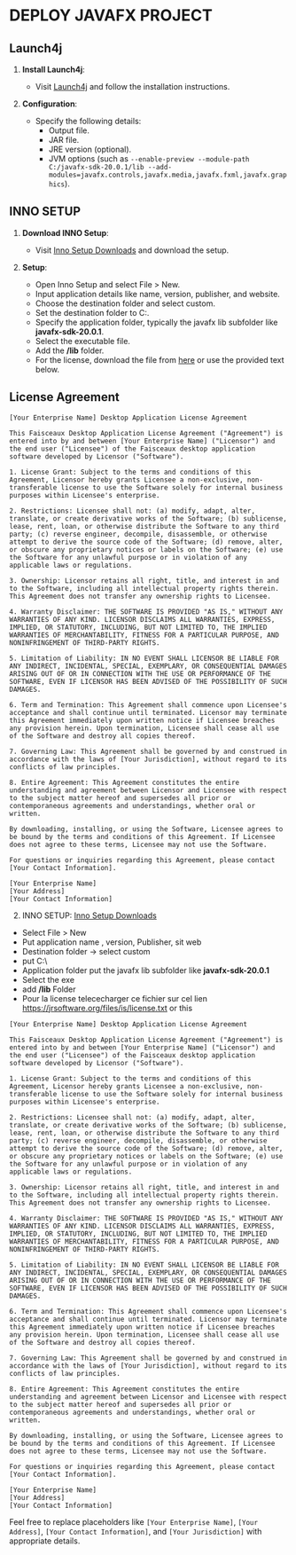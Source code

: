 # DEPLOY JAVAFX PROJECT

## Launch4j

1. **Install Launch4j**:
   
   - Visit [Launch4j](https://launch4j.sourceforge.net/) and follow the installation instructions.

2. **Configuration**:
   
   - Specify the following details:
     - Output file.
     - JAR file.
     - JRE version (optional).
     - JVM options (such as `--enable-preview --module-path C:/javafx-sdk-20.0.1/lib --add-modules=javafx.controls,javafx.media,javafx.fxml,javafx.graphics`).



## INNO SETUP

1. **Download INNO Setup**:
   
   - Visit [Inno Setup Downloads](https://jrsoftware.org/isdl.php) and download the setup.

2. **Setup**:
   
   - Open Inno Setup and select File > New.
   - Input application details like name, version, publisher, and website.
   - Choose the destination folder and select custom.
   - Set the destination folder to C:.
   - Specify the application folder, typically the javafx lib subfolder like **javafx-sdk-20.0.1**.
   - Select the executable file.
   - Add the **/lib** folder.
   - For the license, download the file from [here](https://jrsoftware.org/files/is/license.txt) or use the provided text below.

## License Agreement

```textile
[Your Enterprise Name] Desktop Application License Agreement

This Faisceaux Desktop Application License Agreement ("Agreement") is entered into by and between [Your Enterprise Name] ("Licensor") and the end user ("Licensee") of the Faisceaux desktop application software developed by Licensor ("Software").

1. License Grant: Subject to the terms and conditions of this Agreement, Licensor hereby grants Licensee a non-exclusive, non-transferable license to use the Software solely for internal business purposes within Licensee's enterprise.

2. Restrictions: Licensee shall not: (a) modify, adapt, alter, translate, or create derivative works of the Software; (b) sublicense, lease, rent, loan, or otherwise distribute the Software to any third party; (c) reverse engineer, decompile, disassemble, or otherwise attempt to derive the source code of the Software; (d) remove, alter, or obscure any proprietary notices or labels on the Software; (e) use the Software for any unlawful purpose or in violation of any applicable laws or regulations.

3. Ownership: Licensor retains all right, title, and interest in and to the Software, including all intellectual property rights therein. This Agreement does not transfer any ownership rights to Licensee.

4. Warranty Disclaimer: THE SOFTWARE IS PROVIDED "AS IS," WITHOUT ANY WARRANTIES OF ANY KIND. LICENSOR DISCLAIMS ALL WARRANTIES, EXPRESS, IMPLIED, OR STATUTORY, INCLUDING, BUT NOT LIMITED TO, THE IMPLIED WARRANTIES OF MERCHANTABILITY, FITNESS FOR A PARTICULAR PURPOSE, AND NONINFRINGEMENT OF THIRD-PARTY RIGHTS.

5. Limitation of Liability: IN NO EVENT SHALL LICENSOR BE LIABLE FOR ANY INDIRECT, INCIDENTAL, SPECIAL, EXEMPLARY, OR CONSEQUENTIAL DAMAGES ARISING OUT OF OR IN CONNECTION WITH THE USE OR PERFORMANCE OF THE SOFTWARE, EVEN IF LICENSOR HAS BEEN ADVISED OF THE POSSIBILITY OF SUCH DAMAGES.

6. Term and Termination: This Agreement shall commence upon Licensee's acceptance and shall continue until terminated. Licensor may terminate this Agreement immediately upon written notice if Licensee breaches any provision herein. Upon termination, Licensee shall cease all use of the Software and destroy all copies thereof.

7. Governing Law: This Agreement shall be governed by and construed in accordance with the laws of [Your Jurisdiction], without regard to its conflicts of law principles.

8. Entire Agreement: This Agreement constitutes the entire understanding and agreement between Licensor and Licensee with respect to the subject matter hereof and supersedes all prior or contemporaneous agreements and understandings, whether oral or written.

By downloading, installing, or using the Software, Licensee agrees to be bound by the terms and conditions of this Agreement. If Licensee does not agree to these terms, Licensee may not use the Software.

For questions or inquiries regarding this Agreement, please contact [Your Contact Information].

[Your Enterprise Name]
[Your Address]
[Your Contact Information]

```

2. INNO SETUP: [Inno Setup Downloads](https://jrsoftware.org/isdl.php) 
- Select File > New
- Put application name , version, Publisher, sit web
- Destination folder  -> select custom
- put C:\
- Application folder put the javafx lib subfolder like **javafx-sdk-20.0.1**
- Select the exe 
- add **/lib** Folder
- Pour la license telececharger ce fichier sur cel lien https://jrsoftware.org/files/is/license.txt  or this 

```textile
[Your Enterprise Name] Desktop Application License Agreement

This Faisceaux Desktop Application License Agreement ("Agreement") is entered into by and between [Your Enterprise Name] ("Licensor") and the end user ("Licensee") of the Faisceaux desktop application software developed by Licensor ("Software").

1. License Grant: Subject to the terms and conditions of this Agreement, Licensor hereby grants Licensee a non-exclusive, non-transferable license to use the Software solely for internal business purposes within Licensee's enterprise.

2. Restrictions: Licensee shall not: (a) modify, adapt, alter, translate, or create derivative works of the Software; (b) sublicense, lease, rent, loan, or otherwise distribute the Software to any third party; (c) reverse engineer, decompile, disassemble, or otherwise attempt to derive the source code of the Software; (d) remove, alter, or obscure any proprietary notices or labels on the Software; (e) use the Software for any unlawful purpose or in violation of any applicable laws or regulations.

3. Ownership: Licensor retains all right, title, and interest in and to the Software, including all intellectual property rights therein. This Agreement does not transfer any ownership rights to Licensee.

4. Warranty Disclaimer: THE SOFTWARE IS PROVIDED "AS IS," WITHOUT ANY WARRANTIES OF ANY KIND. LICENSOR DISCLAIMS ALL WARRANTIES, EXPRESS, IMPLIED, OR STATUTORY, INCLUDING, BUT NOT LIMITED TO, THE IMPLIED WARRANTIES OF MERCHANTABILITY, FITNESS FOR A PARTICULAR PURPOSE, AND NONINFRINGEMENT OF THIRD-PARTY RIGHTS.

5. Limitation of Liability: IN NO EVENT SHALL LICENSOR BE LIABLE FOR ANY INDIRECT, INCIDENTAL, SPECIAL, EXEMPLARY, OR CONSEQUENTIAL DAMAGES ARISING OUT OF OR IN CONNECTION WITH THE USE OR PERFORMANCE OF THE SOFTWARE, EVEN IF LICENSOR HAS BEEN ADVISED OF THE POSSIBILITY OF SUCH DAMAGES.

6. Term and Termination: This Agreement shall commence upon Licensee's acceptance and shall continue until terminated. Licensor may terminate this Agreement immediately upon written notice if Licensee breaches any provision herein. Upon termination, Licensee shall cease all use of the Software and destroy all copies thereof.

7. Governing Law: This Agreement shall be governed by and construed in accordance with the laws of [Your Jurisdiction], without regard to its conflicts of law principles.

8. Entire Agreement: This Agreement constitutes the entire understanding and agreement between Licensor and Licensee with respect to the subject matter hereof and supersedes all prior or contemporaneous agreements and understandings, whether oral or written.

By downloading, installing, or using the Software, Licensee agrees to be bound by the terms and conditions of this Agreement. If Licensee does not agree to these terms, Licensee may not use the Software.

For questions or inquiries regarding this Agreement, please contact [Your Contact Information].

[Your Enterprise Name]
[Your Address]
[Your Contact Information]
```

Feel free to replace placeholders like `[Your Enterprise Name]`, `[Your Address]`, `[Your Contact Information]`, and `[Your Jurisdiction]` with appropriate details.
